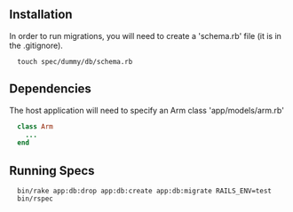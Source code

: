## Installation

In order to run migrations, you will need to create a 'schema.rb' file (it is in the .gitignore).
```console
  touch spec/dummy/db/schema.rb
```

## Dependencies
The host application will need to specify an Arm class 'app/models/arm.rb'
```ruby
  class Arm
    ...
  end
```

## Running Specs

```console
  bin/rake app:db:drop app:db:create app:db:migrate RAILS_ENV=test
  bin/rspec
```
